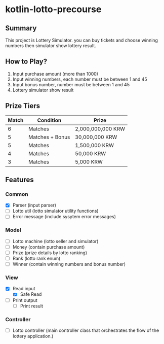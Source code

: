 # kotlin-lotto-precourse

## Summary

This project is Lottery Simulator.
you can buy tickets and choose winning numbers then simulator show lottery result.

## How to Play?

1. Input purchase amount (more than 1000)
2. Input winning numbers, each number must be between 1 and 45
3. Input bonus number, number must be between 1 and 45
4. Lottery simulator show result

## Prize Tiers

| Match | Condition       | Prize             |
| ----- | --------------- | ----------------- |
| 6     | Matches         | 2,000,000,000 KRW |
| 5     | Matches + Bonus | 30,000,000 KRW    |
| 5     | Matches         | 1,500,000 KRW     |
| 4     | Matches         | 50,000 KRW        |
| 3     | Matches         | 5,000 KRW         |

## Features

### Common

- [x] Parser (input parser)
- [ ] Lotto util (lotto simulator utility functions)
- [ ] Error message (include sysytem error messages)

### Model

- [ ] Lotto machine (lotto seller and simulator)
- [ ] Money (contain purchase amount)
- [ ] Prize (prize details by lotto ranking)
- [ ] Rank (lotto rank enum)
- [ ] Winner (contain winning numbers and bonus number)

### View

- [x] Read input
  - [x] Safe Read
- [ ] Print output
  - [ ] Print result

### Controller

- [ ] Lotto controller (main controller class that orchestrates the flow of the lottery application.)